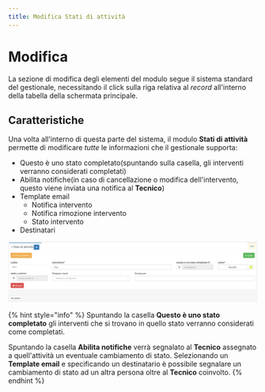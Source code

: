 ```yaml
---
title: Modifica Stati di attività
---
```


# Modifica

La sezione di modifica degli elementi del modulo segue il sistema standard del gestionale, necessitando il click sulla riga relativa al _record_ all'interno della tabella della schermata principale.

## Caratteristiche

Una volta all'interno di questa parte del sistema, il modulo **Stati di attività** permette di modificare _tutte_ le informazioni che il gestionale supporta:

* Questo è uno stato completato\(spuntando sulla casella, gli interventi verranno considerati completati\)
* Abilita notifiche\(in caso di cancellazione o modifica dell'intervento, questo viene inviata una notifica al **Tecnico**\)
* Template email
  * Notifica intervento
  * Notifica rimozione intervento
  * Stato intervento
* Destinatari 

![Screenshot modifica stati di attivit&#xE0;](../../../.gitbook/assets/modificastatidiattivita.PNG)

{% hint style="info" %}
Spuntando la casella **Questo è uno stato completato** gli interventi che si trovano in quello stato verranno considerati come completati.

Spuntando la casella **Abilita notifiche** verrà segnalato al **Tecnico** assegnato a quell'attività un eventuale cambiamento di stato. Selezionando un **Template email** e specificando un destinatario è possibile segnalare un cambiamento di stato ad un altra persona oltre al **Tecnico** coinvolto.
{% endhint %}

